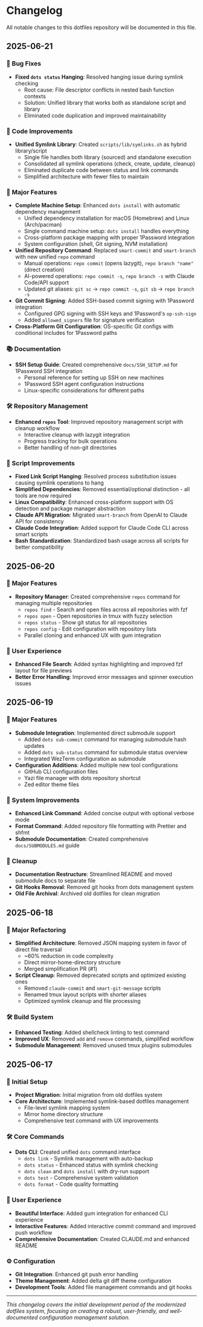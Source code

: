 # Changelog

All notable changes to this dotfiles repository will be documented in this file.

## 2025-06-21

### 🐛 Bug Fixes

- **Fixed `dots status` Hanging**: Resolved hanging issue during symlink checking
  - Root cause: File descriptor conflicts in nested bash function contexts
  - Solution: Unified library that works both as standalone script and library
  - Eliminated code duplication and improved maintainability

### 🔧 Code Improvements

- **Unified Symlink Library**: Created `scripts/lib/symlinks.sh` as hybrid library/script
  - Single file handles both library (sourced) and standalone execution
  - Consolidated all symlink operations (check, create, update, cleanup)
  - Eliminated duplicate code between status and link commands
  - Simplified architecture with fewer files to maintain

### 🚀 Major Features

- **Complete Machine Setup**: Enhanced `dots install` with automatic dependency management
  - Unified dependency installation for macOS (Homebrew) and Linux (Arch/pacman)
  - Single command machine setup: `dots install` handles everything
  - Cross-platform package mapping with proper 1Password integration
  - System configuration (shell, Git signing, NVM installation)
- **Unified Repository Command**: Replaced `smart-commit` and `smart-branch` with new unified `repo` command
  - Manual operations: `repo commit` (opens lazygit), `repo branch "name"` (direct creation)
  - AI-powered operations: `repo commit -s`, `repo branch -s` with Claude Code/API support
  - Updated git aliases: `git sc` → `repo commit -s`, `git sb` → `repo branch -s`
- **Git Commit Signing**: Added SSH-based commit signing with 1Password integration
  - Configured GPG signing with SSH keys and 1Password's `op-ssh-sign`
  - Added `allowed_signers` file for signature verification
- **Cross-Platform Git Configuration**: OS-specific Git configs with conditional includes for 1Password paths

### 📚 Documentation

- **SSH Setup Guide**: Created comprehensive `docs/SSH_SETUP.md` for 1Password SSH integration
  - Personal reference for setting up SSH on new machines
  - 1Password SSH agent configuration instructions
  - Linux-specific considerations for different paths

### 🛠 Repository Management

- **Enhanced `repos` Tool**: Improved repository management script with cleanup workflow
  - Interactive cleanup with lazygit integration
  - Progress tracking for bulk operations
  - Better handling of non-git directories

### 🔧 Script Improvements

- **Fixed Link Script Hanging**: Resolved process substitution issues causing symlink operations to hang
- **Simplified Dependencies**: Removed essential/optional distinction - all tools are now required
- **Linux Compatibility**: Enhanced cross-platform support with OS detection and package manager abstraction
- **Claude API Migration**: Migrated `smart-branch` from OpenAI to Claude API for consistency
- **Claude Code Integration**: Added support for Claude Code CLI across smart scripts
- **Bash Standardization**: Standardized bash usage across all scripts for better compatibility

## 2025-06-20

### 🚀 Major Features

- **Repository Manager**: Created comprehensive `repos` command for managing multiple repositories
  - `repos find` - Search and open files across all repositories with fzf
  - `repos open` - Open repositories in tmux with fuzzy selection
  - `repos status` - Show git status for all repositories
  - `repos config` - Edit configuration with repository lists
  - Parallel cloning and enhanced UX with gum integration

### 🎨 User Experience

- **Enhanced File Search**: Added syntax highlighting and improved fzf layout for file previews
- **Better Error Handling**: Improved error messages and spinner execution issues

## 2025-06-19

### 🚀 Major Features

- **Submodule Integration**: Implemented direct submodule support
  - Added `dots sub-commit` command for managing submodule hash updates
  - Added `dots sub-status` command for submodule status overview
  - Integrated WezTerm configuration as submodule
- **Configuration Additions**: Added multiple new tool configurations
  - GitHub CLI configuration files
  - Yazi file manager with dots repository shortcut
  - Zed editor theme files

### 🔧 System Improvements

- **Enhanced Link Command**: Added concise output with optional verbose mode
- **Format Command**: Added repository file formatting with Prettier and shfmt
- **Submodule Documentation**: Created comprehensive `docs/SUBMODULES.md` guide

### 🧹 Cleanup

- **Documentation Restructure**: Streamlined README and moved submodule docs to separate file
- **Git Hooks Removal**: Removed git hooks from dots management system
- **Old File Archival**: Archived old dotfiles for clean migration

## 2025-06-18

### 🔄 Major Refactoring

- **Simplified Architecture**: Removed JSON mapping system in favor of direct file traversal
  - ~60% reduction in code complexity
  - Direct mirror-home-directory structure
  - Merged simplification PR (#1)
- **Script Cleanup**: Removed deprecated scripts and optimized existing ones
  - Removed `claude-commit` and `smart-git-message` scripts
  - Renamed tmux layout scripts with shorter aliases
  - Optimized symlink cleanup and file processing

### 🛠 Build System

- **Enhanced Testing**: Added shellcheck linting to test command
- **Improved UX**: Removed `add` and `remove` commands, simplified workflow
- **Submodule Management**: Removed unused tmux plugins submodules

## 2025-06-17

### 🎉 Initial Setup

- **Project Migration**: Initial migration from old dotfiles system
- **Core Architecture**: Implemented symlink-based dotfiles management
  - File-level symlink mapping system
  - Mirror home directory structure
  - Comprehensive test command with UX improvements

### 🛠 Core Commands

- **Dots CLI**: Created unified `dots` command interface
  - `dots link` - Symlink management with auto-backup
  - `dots status` - Enhanced status with symlink checking
  - `dots clean` and `dots install` with dry-run support
  - `dots test` - Comprehensive system validation
  - `dots format` - Code quality formatting

### 🎨 User Experience

- **Beautiful Interface**: Added gum integration for enhanced CLI experience
- **Interactive Features**: Added interactive commit command and improved push workflow
- **Comprehensive Documentation**: Created CLAUDE.md and enhanced README

### ⚙️ Configuration

- **Git Integration**: Enhanced git push error handling
- **Theme Management**: Added delta git diff theme configuration
- **Development Tools**: Added file management commands and git hooks

---

_This changelog covers the initial development period of the modernized dotfiles system, focusing on creating a robust, user-friendly, and well-documented configuration management solution._
